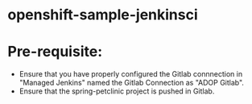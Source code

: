 # openshift-sample-jenkinsci

# Pre-requisite:

- Ensure that you have properly configured the Gitlab connnection in "Managed Jenkins" named the Gitlab Connection as "ADOP Gitlab".  
- Ensure that the spring-petclinic project is pushed in Gitlab.  
